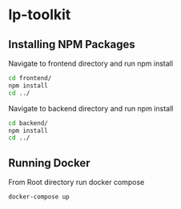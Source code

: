 # lp-toolkit

## Installing NPM Packages

Navigate to frontend directory and run npm install

```bash
cd frontend/
npm install
cd ../
```

Navigate to backend directory and run npm install
```bash 
cd backend/
npm install
cd ../
```

## Running Docker 

From Root directory run docker compose

```bash
docker-compose up
```
